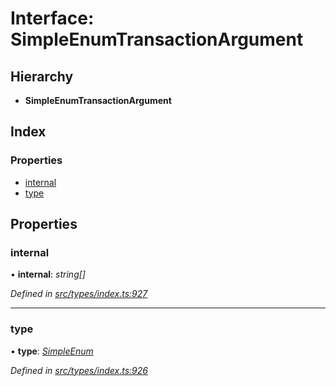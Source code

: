 # Interface: SimpleEnumTransactionArgument

## Hierarchy

* **SimpleEnumTransactionArgument**

## Index

### Properties

* [internal](simpleenumtransactionargument.md#internal)
* [type](simpleenumtransactionargument.md#type)

## Properties

###  internal

• **internal**: *string[]*

*Defined in [src/types/index.ts:927](https://github.com/PolymathNetwork/polymesh-sdk/blob/2a4e4111/src/types/index.ts#L927)*

___

###  type

• **type**: *[SimpleEnum](../enums/transactionargumenttype.md#simpleenum)*

*Defined in [src/types/index.ts:926](https://github.com/PolymathNetwork/polymesh-sdk/blob/2a4e4111/src/types/index.ts#L926)*
